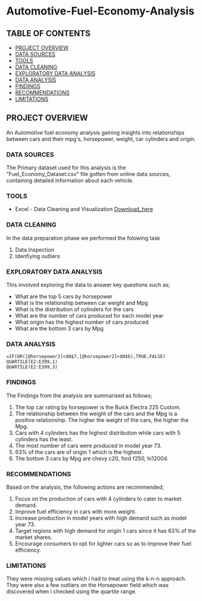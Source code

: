 # Automotive-Fuel-Economy-Analysis

## TABLE OF CONTENTS

 - [PROJECT OVERVIEW](#project-overview)
 - [DATA SOURCES](#data-sources)
 - [TOOLS](#tools)
 - [DATA CLEANING](#data-cleaning)
 - [EXPLORATORY DATA ANALYSIS](#exploratory-data-analysis)
 - [DATA ANALYSIS](#data-analysis)
 - [FINDINGS](#findings)
 - [RECOMMENDATIONS](#recommendations)
 - [LIMITATIONS](#limitations)

## PROJECT OVERVIEW

An Automotive fuel economy analysis gaining insights into relationships between cars and their mpg's, horsepower, weight, car cylinders and origin.

### DATA SOURCES

The Primary dataset used for this analysis is the "Fuel_Economy_Dataset.csv" file gotten from online data sources, containing detailed information about each vehicle.

### TOOLS
- Excel - Data Cleaning and Visualization [Download_here](https://microsoft.com)

### DATA CLEANING

In the data preparation phase we performed the folowing task
1. Data Inspection
2. Idenfiying outliers

### EXPLORATORY DATA ANALYSIS
This involved exploring the data to answer key questions such as;

 - What are the top 5 cars by horsepower
 - What is the relationship between car weight and Mpg
 - What is the distribution of cylinders for the cars
 - What are the number of cars produced for each model year
 - What origin has the highest number of cars produced
 - What are the bottom 3 cars by Mpg

### DATA ANALYSIS

```Excel
=IF(OR([@horsepower2]<$N$7,[@horsepower2]>$N$6),TRUE,FALSE)
QUARTILE(E2:E399,1)
QUARTILE(E2:E399,3)
```
### FINDINGS

The Findings from the analysis are summarised as follows;
1. The top car rating by horsepower is the Buick Electra 225 Custom.
2. The relationship between the weight of the cars and the Mpg is a positive relationship. The higher the weight of the cars, the higher the Mpg.
3. Cars with 4 cylinders has the highest distribution while cars with 5 cylinders has the least.
4. The most number of cars were produced in model year 73.
5. 63% of the cars are of origin 1 which is the highest .
6. The bottom 3 cars by Mpg are chevy c20, ford f250, hi1200d.

### RECOMMENDATIONS
Based on the analysis, the following actions are recommended;
1. Focus on the production of cars with 4 cylinders to cater to market demand.
2. Improve fuel efficiency in cars with more weight.
3. Increase production in model years with high demand such as model year 73.
4. Target regions with high demand for origin 1 cars since it has 63% of the market shares.
5. Encourage consumers to opt for lighter cars so as to improve their fuel efficiency.


### LIMITATIONS

They were missing values which i had to treat using the k-n-n approach. They were also a few outliers on the Horsepower field which was discovered when i checked using the quartile range.
